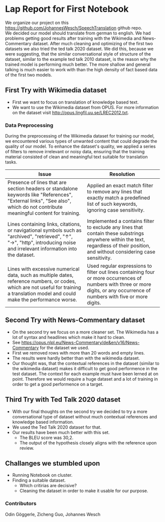 # Lap Report for First Notebook
We organize our project on this https://github.com/JohannesWesch/SpeechTranslation github repo.    
We decided our model should translate from german to english.
We had problems getting good results after training with the Wikimedia and News-Commentary dataset. After much cleaning and optimizing of the first two datasets we also tried the ted talk 2020 dataset.
  We did this, because we were suggesting, that the similar conversational style of structure of the dataset, similar to the example ted talk 2010 dataset, is the reason why the trained model is performing much better. The more shallow and general talking is much easier to work with than the high density of fact based data of the first two models.
## First Try with Wikimedia dataset
- First we want to focus on translation of knowledge based text.
- We want to use the Wikimedia dataset from OPUS. For more information on the dataset visit http://opus.lingfil.uu.se/LREC2012.txt. 
### Data Preprocessing
During the preprocessing of the Wikimedia dataset for training our model, we encountered various types of unwanted content that could degrade the quality of our model. To enhance the dataset's quality, we applied a series of filters to remove irrelevant or noisy data, ensuring that the training material consisted of clean and meaningful text suitable for translation tasks.

| **Issue**                                                                                                                                                 | **Resolution**                                                                                                                                                                                                                                 |
|------------------------------------------------------------------------------------------------------------------------------------------------------------|-------------------------------------------------------------------------------------------------------------------------------------------------------------------------------------------------------------------------------------------------|
| Presence of lines that are section headers or standalone keywords like "References", "External links", "See also", which do not contribute meaningful content for training.                       | Applied an exact match filter to remove any lines that exactly match a predefined list of such keywords, ignoring case sensitivity.                                                                                          |
| Lines containing links, citations, or navigational symbols such as "archived", "retrieved", "↑", "→", "http", introducing noise and irrelevant information into the dataset.                     | Implemented a contains filter to exclude any lines that contain these substrings anywhere within the text, regardless of their position, and without considering case sensitivity.                                         |
| Lines with excessive numerical data, such as multiple dates, reference numbers, or codes, which are not useful for training a translation model and could make the performance worse.             | Used regular expressions to filter out lines containing four or more occurrences of numbers with three or more digits, or any occurrence of numbers with five or more digits.                      |

## Second Try with News-Commentary dataset
- On the second try we focus on a more cleaner set. The Wikimedia has a lot of syntax and headlines which make it hard to clean.
- See https://opus.nlpl.eu/News-Commentary/de&en/v16/News-Commentary for the dataset we used.
- First we removed rows with more than 20 words and empty lines.
- The results were hardly better than with the wikimedia dataset.
- Our thought was, that the contextual references in the dataset (similar to the wikimedia dataset) makes it difficult to get good performence in the test dataset. The context for each example must have been lerned at on point. Therefore we would require a huge dataset and a lot of training in order to get a good performence on a target.

## Third Try with Ted Talk 2020 dataset
- With our final thoughts on the second try we decided to try a more conversational type of dataset without much contextual references and knowledge based information.
- We used the Ted Talk 2020 dataset for that.
- Our results have been much better with this set.
  - The BLEU score was 30,2.
  - The output of the hypothesis closely aligns with the reference upon review.

## Challanges we stumbled upon
- Running Notebook on cluster.
- Finding a suitable dataset.
  - Which critirias are decisive?
  - Cleaning the dataset in order to make it usable for our purpose.

### Contributors
Odin Göggerle, Zicheng Guo, Johannes Wesch
